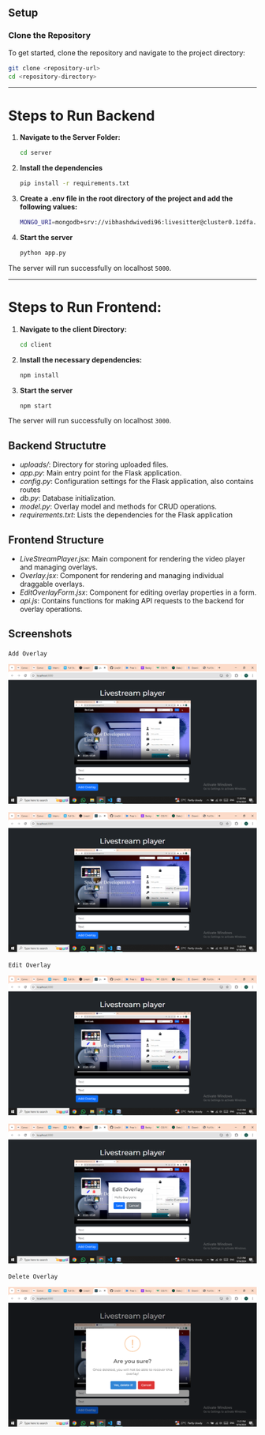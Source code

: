 ## Setup

### Clone the Repository

To get started, clone the repository and navigate to the project directory:

  ```sh
  git clone <repository-url>
  cd <repository-directory>
  ```
---
# Steps to Run Backend

1. **Navigate to the Server Folder:**
    ```sh
    cd server
    ```

2.  **Install the dependencies**
    ```sh
    pip install -r requirements.txt
    ``` 

3. **Create a .env file in the root directory of the project and add the following values:**
 
    ```sh
    MONGO_URI=mongodb+srv://vibhashdwivedi96:livesitter@cluster0.1zdfa.mongodb.net/Livesitter?retryWrites=true&w=majority&appName=Cluster0
    ```
4. **Start the server**
    ```sh
    python app.py
    ```
The server will run successfully on localhost `5000`. 

---

# Steps to Run Frontend:

1. **Navigate to the client Directory:**
    ```sh
    cd client
    ```
2. **Install the necessary dependencies:**
    ```sh
    npm install
    ```

3. **Start the server**
    ```sh
    npm start
    ```
The server will run successfully on localhost `3000`.

## Backend Structutre

- *uploads/*: Directory for storing uploaded files.
- *app.py*: Main entry point for the Flask application.
- *config.py*: Configuration settings for the Flask application, also contains routes
- *db.py*: Database initialization.
- *model.py*: Overlay model and methods for CRUD operations.
- *requirements.txt*: Lists the dependencies for the Flask application

## Frontend Structure

- *LiveStreamPlayer.jsx*: Main component for rendering the video player and managing overlays.
- *Overlay.jsx*: Component for rendering and managing individual draggable overlays.
- *EditOverlayForm.jsx*: Component for editing overlay properties in a form.
- *api.js*: Contains functions for making API requests to the backend for overlay operations.

## Screenshots

`Add Overlay`

![](https://github.com/VibhashDwivedi/LiveSitter/blob/main/screenshots/Screenshot%20(359).png?raw=true)

![](https://github.com/VibhashDwivedi/LiveSitter/blob/main/screenshots/Screenshot%20(360).png?raw=true)

`Edit Overlay`

![](https://github.com/VibhashDwivedi/LiveSitter/blob/main/screenshots/Screenshot%20(362).png?raw=true)

![](https://github.com/VibhashDwivedi/LiveSitter/blob/main/screenshots/Screenshot%20(363).png?raw=true)

`Delete Overlay`

![](https://github.com/VibhashDwivedi/LiveSitter/blob/main/screenshots/Screenshot%20(364).png?raw=true)





    


